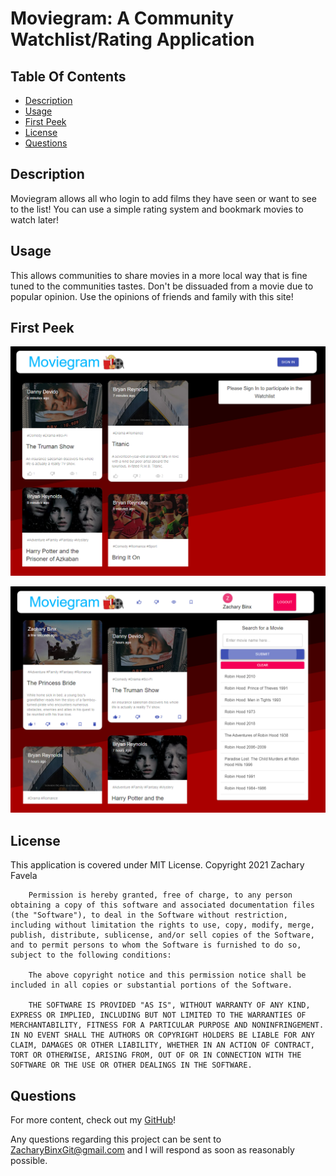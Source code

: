 # Moviegram: A Community Watchlist/Rating Application

## Table Of Contents
<!-- click each bullet to move to the associated section -->
* [Description](#description)
* [Usage](#usage)
* [First Peek](#first-peek)
* [License](#license)
* [Questions](#questions)
## Description

Moviegram allows all who login to add films they have seen or want to see to the list! You can use a simple rating system and bookmark movies to watch later!

## Usage

This allows communities to share movies in a more local way that is fine tuned to the communities tastes. Don't be dissuaded from a movie due to popular opinion. Use the opinions of friends and family with this site!

## First Peek
![Logged Out](/assets/app1.PNG)

![Logged In and Search](/assets/app2.PNG)

## License

This application is covered under MIT License.
Copyright 2021 Zachary Favela
       
        Permission is hereby granted, free of charge, to any person obtaining a copy of this software and associated documentation files (the "Software"), to deal in the Software without restriction, including without limitation the rights to use, copy, modify, merge, publish, distribute, sublicense, and/or sell copies of the Software, and to permit persons to whom the Software is furnished to do so, subject to the following conditions:
        
        The above copyright notice and this permission notice shall be included in all copies or substantial portions of the Software.
        
        THE SOFTWARE IS PROVIDED "AS IS", WITHOUT WARRANTY OF ANY KIND, EXPRESS OR IMPLIED, INCLUDING BUT NOT LIMITED TO THE WARRANTIES OF MERCHANTABILITY, FITNESS FOR A PARTICULAR PURPOSE AND NONINFRINGEMENT. IN NO EVENT SHALL THE AUTHORS OR COPYRIGHT HOLDERS BE LIABLE FOR ANY CLAIM, DAMAGES OR OTHER LIABILITY, WHETHER IN AN ACTION OF CONTRACT, TORT OR OTHERWISE, ARISING FROM, OUT OF OR IN CONNECTION WITH THE SOFTWARE OR THE USE OR OTHER DEALINGS IN THE SOFTWARE.
## Questions

For more content, check out my [GitHub](https://github.com/ZacharyBinx/moviegram)!

Any questions regarding this project can be sent to ZacharyBinxGit@gmail.com and I will respond as soon as reasonably possible.
